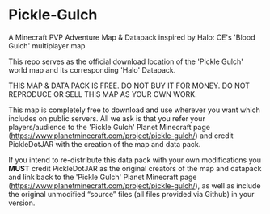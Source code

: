 # Pickle-Gulch
A Minecraft PVP Adventure Map & Datapack inspired by Halo: CE's 'Blood Gulch' multiplayer map

This repo serves as the official download location of the 'Pickle Gulch' world map and its corresponding 'Halo' Datapack.

THIS MAP & DATA PACK IS FREE. DO NOT BUY IT FOR MONEY. DO NOT REPRODUCE OR SELL THIS MAP AS YOUR OWN WORK.

This map is completely free to download and use wherever you want which includes on public servers. All we ask is that you refer your players/audience to the 'Pickle Gulch' Planet Minecraft page (https://www.planetminecraft.com/project/pickle-gulch/) and credit PickleDotJAR with the creation of the map and data pack.

If you intend to re-distribute this data pack with your own modifications you **MUST** credit PickleDotJAR as the original creators of the map and datapack and link back to the 'Pickle Gulch' Planet Minecraft page (https://www.planetminecraft.com/project/pickle-gulch/), as well as include the original unmodified “source” files (all files provided via Github) in your version.

